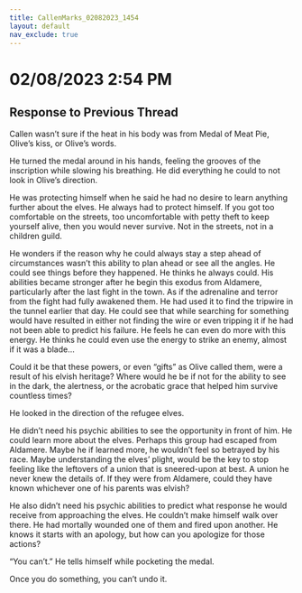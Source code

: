 ```yaml
---
title: CallenMarks_02082023_1454
layout: default
nav_exclude: true
---
```


# 02/08/2023 2:54 PM
## Response to Previous Thread

Callen wasn’t sure if the heat in his body was from Medal of Meat Pie, Olive’s kiss, or Olive’s words.

He turned the medal around in his hands, feeling the grooves of the inscription while slowing his breathing. He did everything he could to not look in Olive’s direction.

He was protecting himself when he said he had no desire to learn anything further about the elves. He always had to protect himself. If you got too comfortable on the streets, too uncomfortable with petty theft to keep yourself alive, then you would never survive. Not in the streets, not in a children guild.

He wonders if the reason why he could always stay a step ahead of circumstances wasn’t this ability to plan ahead or see all the angles. He could see things before they happened. He thinks he always could. His abilities became stronger after he begin this exodus from Aldamere, particularly after the last fight in the town. As if the adrenaline and terror from the fight had fully awakened them. He had used it to find the tripwire in the tunnel earlier that day. He could see that while searching for something would have resulted in either not finding the wire or even tripping it if he had not been able to predict his failure. He feels he can even do more with this energy. He thinks he could even use the energy to strike an enemy, almost if it was a blade…

Could it be that these powers, or even “gifts” as Olive called them, were a result of his elvish heritage? Where would he be if not for the ability to see in the dark, the alertness, or the acrobatic grace that helped him survive countless times?

He looked in the direction of the refugee elves.

He didn’t need his psychic abilities to see the opportunity in front of him. He could learn more about the elves. Perhaps this group had escaped from Aldamere. Maybe he if learned more, he wouldn’t feel so betrayed by his race. Maybe understanding the elves’ plight, would be the key to stop feeling like the leftovers of a union that is sneered-upon at best. A union he never knew the details of. If they were from Aldamere, could they have known whichever one of his parents was elvish?

He also didn’t need his psychic abilities to predict what response he would receive from approaching the elves. He couldn’t make himself walk over there. He had mortally wounded one of them and fired upon another. He knows it starts with an apology, but how can you apologize for those actions?

“You can’t.” He tells himself while pocketing the medal.

Once you do something, you can’t undo it.